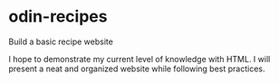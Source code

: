# odin-recipes

Build a basic recipe website

I hope to demonstrate my current level of knowledge with HTML. I will
present a neat and organized website while following best practices.